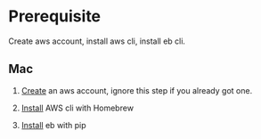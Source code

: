 # Prerequisite

Create aws account, install aws cli, install eb cli.

## Mac

1. [Create](https://portal.aws.amazon.com/billing/signup#/start) an aws account, ignore this step if you already got one.

2. [Install](https://github.com/aws/aws-cli/issues/727) AWS cli with Homebrew

3. [Install](https://docs.aws.amazon.com/elasticbeanstalk/latest/dg/eb-cli3-install.html) eb with pip